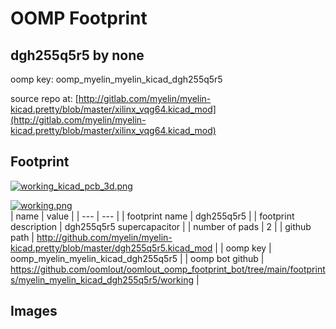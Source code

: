 # OOMP Footprint  
## dgh255q5r5  by none  
  
oomp key: oomp_myelin_myelin_kicad_dgh255q5r5  
  
source repo at: [http://gitlab.com/myelin/myelin-kicad.pretty/blob/master/xilinx_vqg64.kicad_mod](http://gitlab.com/myelin/myelin-kicad.pretty/blob/master/xilinx_vqg64.kicad_mod)  
## Footprint  
  
[![working_kicad_pcb_3d.png](working_kicad_pcb_3d_600.png)](working_kicad_pcb_3d.png)  
  
[![working.png](working_600.png)](working.png)  
| name | value | 
| --- | --- | 
| footprint name | dgh255q5r5 | 
| footprint description | dgh255q5r5 supercapacitor | 
| number of pads | 2 | 
| github path | http://github.com/myelin/myelin-kicad.pretty/blob/master/dgh255q5r5.kicad_mod | 
| oomp key | oomp_myelin_myelin_kicad_dgh255q5r5 | 
| oomp bot github | https://github.com/oomlout/oomlout_oomp_footprint_bot/tree/main/footprints/myelin_myelin_kicad_dgh255q5r5/working | 
## Images  
